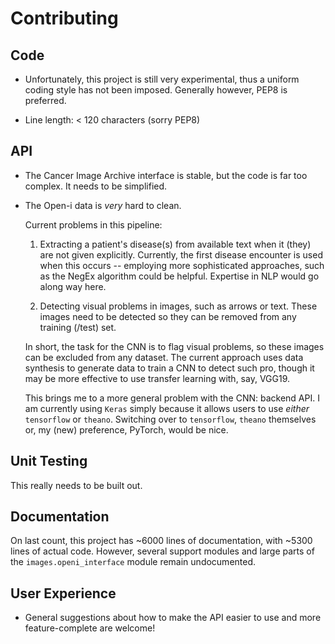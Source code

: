 Contributing
============


## Code

- Unfortunately, this project is still very experimental,
  thus a uniform coding style has not been imposed. Generally however,
  PEP8 is preferred.
  
- Line length: < 120 characters (sorry PEP8)


## API


- The Cancer Image Archive interface is stable, but the code is far
too complex. It needs to be simplified.

- The Open-i data is *very* hard to clean.

  Current problems in this pipeline:

   1. Extracting a patient's disease(s) from available text when it (they) are
      not given explicitly. Currently, the first disease encounter is used
      when this occurs -- employing more sophisticated approaches, such as the NegEx
      algorithm could be helpful. Expertise in NLP would go along way here.
     
   2. Detecting visual problems in images, such as arrows or text. 
      These images need to be detected so they can be removed from any
      training (/test) set.
      
  In short, the task for the CNN is to flag visual problems, so these images can be
  excluded from any dataset. The current approach uses data synthesis to generate
  data to train a CNN to detect such pro, though it may be more effective to use
  transfer learning with, say, VGG19.
  
  This brings me to a more general problem with the CNN: backend API. I am currently
  using ``Keras`` simply because it allows users to use *either* ``tensorflow`` or ``theano``.
  Switching over to ``tensorflow``, ``theano`` themselves or, my (new) preference,
  PyTorch, would be nice.
  
  
## Unit Testing

This really needs to be built out.


## Documentation

On last count, this project has ~6000 lines of documentation, with ~5300 lines of actual code.
However, several support modules and large parts of the ``images.openi_interface``
module remain undocumented.


## User Experience

- General suggestions about how to make the API 
  easier to use and more feature-complete are welcome!
